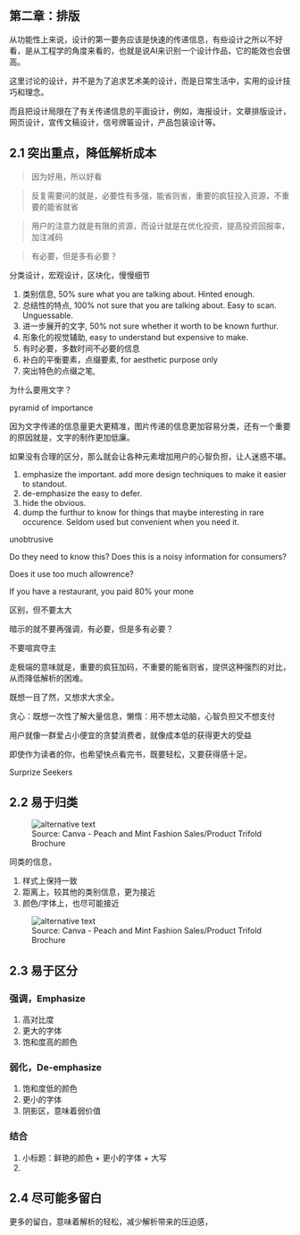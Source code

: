 ## 第二章：排版

从功能性上来说，设计的第一要务应该是快速的传递信息，有些设计之所以不好看，是从工程学的角度来看的，也就是说AI来识别一个设计作品，它的能效也会很高。


这里讨论的设计，并不是为了追求艺术美的设计，而是日常生活中，实用的设计技巧和理念。

而且把设计局限在了有关传递信息的平面设计，例如，海报设计，文章排版设计，网页设计，宣传文稿设计，信号牌匾设计，产品包装设计等。

## 2.1 突出重点，降低解析成本

> 因为好用，所以好看

> 反复需要问的就是，必要性有多强，能省则省，重要的疯狂投入资源，不重要的能省就省

> 用户的注意力就是有限的资源，而设计就是在优化投资，提高投资回报率，加注减码

> 有必要，但是多有必要？

分类设计，宏观设计，区块化，慢慢细节

1. 类别信息, 50% sure what you are talking about. Hinted enough.
1. 总结性的特点, 100% not sure that you are talking about. Easy to scan. Unguessable.
1. 进一步展开的文字, 50% not sure whether it worth to be known furthur.
1. 形象化的视觉辅助, easy to understand but expensive to make.
1. 有时必要，多数时间不必要的信息
1. 补白的平衡要素，点缀要素, for aesthetic purpose only
1. 突出特色的点缀之笔, 

为什么要用文字？

pyramid of importance

因为文字传递的信息量更大更精准，图片传递的信息更加容易分类，还有一个重要的原因就是，文字的制作更加低廉。

如果没有合理的区分，那么就会让各种元素增加用户的心智负担，让人迷惑不堪。

1. emphasize the important. add more design techniques to make it easier to standout.
1. de-emphasize the easy to defer.
1. hide the obvious.
1. dump the furthur to know for things that maybe interesting in rare occurence. Seldom used but convenient when you need it.

unobtrusive

Do they need to know this? Does this is a noisy information for consumers?

Does it use too much allowrence? 

If you have a restaurant, you paid 80% your mone

区别，但不要太大

暗示的就不要再强调，有必要，但是多有必要？

不要喧宾夺主

走极端的意味就是，重要的疯狂加码，不重要的能省则省，提供这种强烈的对比，从而降低解析的困难。

既想一目了然，又想求大求全。

贪心：既想一次性了解大量信息，懒惰：用不想太动脑，心智负担又不想支付

用户就像一群爱占小便宜的贪婪消费者，就像成本低的获得更大的受益

即使作为读者的你，也希望快点看完书，既要轻松，又要获得感十足。

Surprize Seekers

## 2.2 易于归类

<figure>
  <img src='../imgs/layout-wrong-1.png' alt='alternative text'>
  <figcaption>Source: Canva - Peach and Mint Fashion Sales/Product Trifold Brochure</figcaption>
</figure>

同类的信息，

1. 样式上保持一致
1. 距离上，较其他的类别信息，更为接近
1. 颜色/字体上，也尽可能接近

<figure>
  <img src='../imgs/layout-correct-1.png' alt='alternative text'>
  <figcaption>Source: Canva - Peach and Mint Fashion Sales/Product Trifold Brochure</figcaption>
</figure>

## 2.3 易于区分

### 强调，Emphasize

1. 高对比度
1. 更大的字体
1. 饱和度高的颜色

### 弱化，De-emphasize

1. 饱和度低的颜色
1. 更小的字体
1. 阴影区，意味着弱价值

### 结合

1. 小标题：鲜艳的颜色 + 更小的字体 + 大写
1. 

## 2.4 尽可能多留白

更多的留白，意味着解析的轻松，减少解析带来的压迫感，